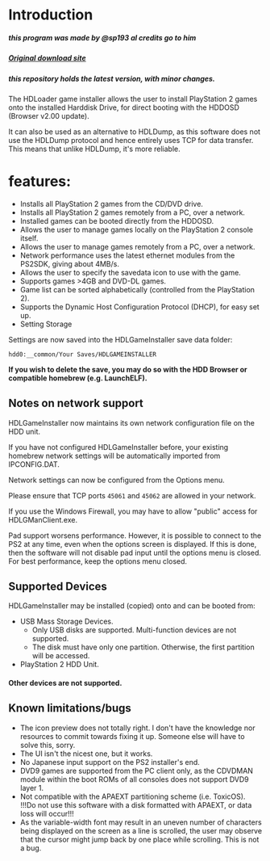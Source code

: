 # Introduction

##### this program was made by @sp193 al credits go to him

##### [Original download site](https://sites.google.com/view/ysai187/home/projects/hdlgameinstaller)

##### this repository holds the latest version, with minor changes.


The HDLoader game installer allows the user to install PlayStation 2 games onto the installed Harddisk Drive, for direct booting with the HDDOSD (Browser v2.00 update).

It can also be used as an alternative to HDLDump, as this software does not use the HDLDump protocol and hence entirely uses TCP for data transfer. This means that unlike HDLDump, it's more reliable.

# features: 

- Installs all PlayStation 2 games from the CD/DVD drive.
- Installs all PlayStation 2 games remotely from a PC, over a network.
- Installed games can be booted directly from the HDDOSD.
- Allows the user to manage games locally on the PlayStation 2 console itself.
- Allows the user to manage games remotely from a PC, over a network.
- Network performance uses the latest ethernet modules from the PS2SDK, giving about 4MB/s.
- Allows the user to specify the savedata icon to use with the game.
- Supports games >4GB and DVD-DL games.
- Game list can be sorted alphabetically (controlled from the PlayStation 2).
- Supports the Dynamic Host Configuration Protocol (DHCP), for easy set up.
- Setting Storage


Settings are now saved into the HDLGameInstaller save data folder: 
```
hdd0:__common/Your Saves/HDLGAMEINSTALLER
```

__If you wish to delete the save, you may do so with the HDD Browser or compatible homebrew (e.g. LaunchELF).__

## Notes on network support
HDLGameInstaller now maintains its own network configuration file on the HDD unit.

If you have not configured HDLGameInstaller before, your existing homebrew network settings will be automatically imported from IPCONFIG.DAT.

Network settings can now be configured from the Options menu.

Please ensure that TCP ports `45061` and `45062` are allowed in your network.

If you use the Windows Firewall, you may have to allow "public" access for HDLGManClient.exe.

Pad support worsens performance. However, it is possible to connect to the PS2 at any time, even when the options screen is displayed.  If this is done, then the software will not disable pad input until the options menu is closed. For best performance, keep the options menu closed.

## Supported Devices

HDLGameInstaller may be installed (copied) onto and can be booted from: 


- USB Mass Storage Devices. 
  - Only USB disks are supported. Multi-function devices are not supported.
  - The disk must have only one partition. Otherwise, the first partition will be accessed.
- PlayStation 2 HDD Unit.

#### Other devices are not supported.


## Known limitations/bugs
- The icon preview does not totally right. I don't have the knowledge nor resources to commit towards fixing it up. Someone else will have to solve this, sorry.
- The UI isn't the nicest one, but it works.
- No Japanese input support on the PS2 installer's end.
- DVD9 games are supported from the PC client only, as the CDVDMAN module within the boot ROMs of all consoles does not support DVD9 layer 1.
- Not compatible with the APAEXT partitioning scheme (i.e. ToxicOS).  !!!Do not use this software with a disk formatted with APAEXT, or data loss will occur!!! 
- As the variable-width font may result in an uneven number of characters being displayed on the screen as a line is scrolled, the user may observe that the cursor might jump back by one place while scrolling. This is not a bug. 

